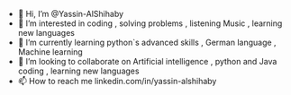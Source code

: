 - 👋 Hi, I’m @Yassin-AlShihaby
- 👀 I’m interested in coding , solving problems , listening Music  , learning new languages 
- 🌱 I’m currently learning python`s advanced skills , German language , Machine learning 
- 💞️ I’m looking to collaborate on Artificial intelligence  , python and Java coding  , learning new languages 
- 📫 How to reach me linkedin.com/in/yassin-alshihaby

<!---
Yassin-AlShihaby/Yassin-AlShihaby is a ✨ special ✨ repository because its `README.md` (this file) appears on your GitHub profile.
You can click the Preview link to take a look at your changes.
--->
